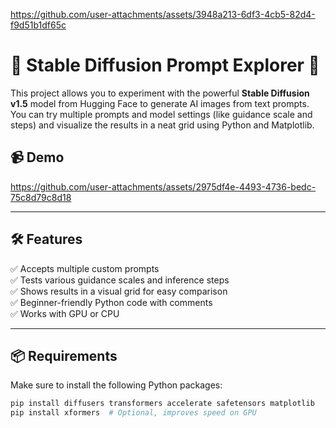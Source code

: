 
https://github.com/user-attachments/assets/3948a213-6df3-4cb5-82d4-f9d51b1df65c
# 🧠 Stable Diffusion Prompt Explorer 🎨

This project allows you to experiment with the powerful **Stable Diffusion v1.5** model from Hugging Face to generate AI images from text prompts. You can try multiple prompts and model settings (like guidance scale and steps) and visualize the results in a neat grid using Python and Matplotlib.

## 📹 Demo




https://github.com/user-attachments/assets/2975df4e-4493-4736-bedc-75c8d79c8d18


---

## 🛠 Features

✅ Accepts multiple custom prompts  
✅ Tests various guidance scales and inference steps  
✅ Shows results in a visual grid for easy comparison  
✅ Beginner-friendly Python code with comments  
✅ Works with GPU or CPU  

---

## 📦 Requirements

Make sure to install the following Python packages:

```bash
pip install diffusers transformers accelerate safetensors matplotlib
pip install xformers  # Optional, improves speed on GPU

